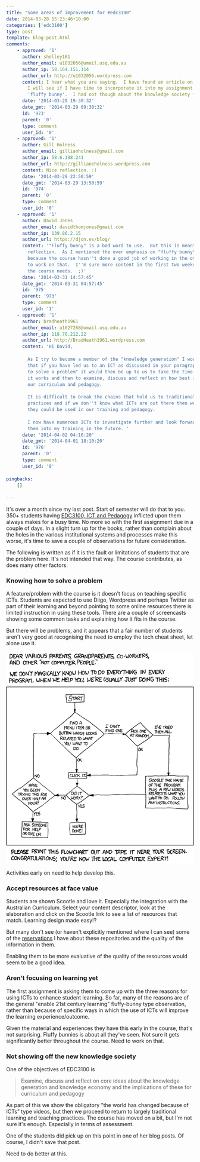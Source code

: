 ```yaml
---
title: "Some areas of improvement for #edc3100"
date: 2014-03-28 15:23:46+10:00
categories: ['edc3100']
type: post
template: blog-post.html
comments:
    - approved: '1'
      author: shelley161
      author_email: u1032056@umail.usq.edu.au
      author_ip: 58.164.151.114
      author_url: http://u1032056.wordpress.com
      content: I hear what you are saying.  I have found an article on new knowledge society
        I will see if I have time to incorporate it into my assignment and take out my
        'fluffy bunny'.  I had not though about the knowledge society for my assignment.
      date: '2014-03-29 19:30:32'
      date_gmt: '2014-03-29 09:30:32'
      id: '973'
      parent: '0'
      type: comment
      user_id: '0'
    - approved: '1'
      author: Gill Holness
      author_email: gillianholness@gmail.com
      author_ip: 58.6.198.241
      author_url: http://gillianeholness.wordpress.com
      content: Nice reflection. :)
      date: '2014-03-29 23:50:59'
      date_gmt: '2014-03-29 13:50:59'
      id: '974'
      parent: '0'
      type: comment
      user_id: '0'
    - approved: '1'
      author: David Jones
      author_email: davidthomjones@gmail.com
      author_ip: 139.86.2.15
      author_url: https://djon.es/blog/
      content: '"Fluffy bunny" is a bad word to use.  But this is meant to be Q&amp;D
        reflection.  As I mentioned the over emphasis on "fluffy bunny" reasons is mostly
        because the course hasn''t done a good job of working in the other type.  Need
        to work on that.  I''m sure more content in the first two weeks is exactly what
        the course needs.  ;)'
      date: '2014-03-31 14:57:45'
      date_gmt: '2014-03-31 04:57:45'
      id: '975'
      parent: '973'
      type: comment
      user_id: '1'
    - approved: '1'
      author: bradheath1961
      author_email: u1027268@umail.usq.edu.au
      author_ip: 118.70.212.22
      author_url: http://BradHeath1961.wordpress.com
      content: 'Hi David,
    
        As I try to become a member of the "knowledge generation" I would have thought
        that if you have led us to an ICT as discussed in your paragraph "Knowing how
        to solve a problem" it would then be up to us to take the time to find out how
        it works and then to examine, discuss and reflect on how best it will fit into
        our curriculum and pedagogy.
    
        It is difficult to break the chains that hold us to traditional teaching and training
        practices and if we don''t know what ICTs are out there then we won''t know how
        they could be used in our training and pedagogy.
    
        I now have numerous ICTs to investigate further and look forward to incorporating
        them into my training in the future. '
      date: '2014-04-02 04:10:20'
      date_gmt: '2014-04-01 18:10:20'
      id: '976'
      parent: '0'
      type: comment
      user_id: '0'
    
pingbacks:
    []
    
---
```

It's over a month since my last post. Start of semester will do that to you. 350+ students having [EDC3100, ICT and Pedagogy](http://www.usq.edu.au/course/synopses/2014/EDC3100.html) inflicted upon them always makes for a busy time. No more so with the first assignment due in a couple of days. In a slight turn up for the books, rather than complain about the holes in the various institutional systems and processes make this worse, it's time to save a couple of observations for future consideration.

The following is written as if it is the fault or limitations of students that are the problem here. It's not intended that way. The course contributes, as does many other factors.

### Knowing how to solve a problem

A feature/problem with the course is it doesn't focus on teaching specific ICTs. Students are expected to use Diigo, Wordpress and perhaps Twitter as part of their learning and beyond pointing to some online resources there is limited instruction in using these tools. There are a couple of screencasts showing some common tasks and explaining how it fits in the course.

But there will be problems, and it appears that a fair number of students aren't very good at recognising the need to employ the tech cheat sheet, let alone use it.

![](images/tech_support_cheat_sheet.png)

Activities early on need to help develop this.

### Accept resources at face value

Students are shown Scootle and love it. Especially the integration with the Australian Curriculum. Select your content descriptor, look at the elaboration and click on the Scootle link to see a list of resources that match. Learning design made easy!?

But many don't see (or haven't explicitly mentioned where I can see) some of the [reservations](/blog2/2011/05/08/looking-for-learning-objects-measurement-perimeter-etc/) I have about these repositories and the quality of the information in them.

Enabling them to be more evaluative of the quality of the resources would seem to be a good idea.

### Aren't focusing on learning yet

The first assignment is asking them to come up with the three reasons for using ICTs to enhance student learning. So far, many of the reasons are of the general "enable 21st century learning" fluffy-bunny type observation, rather than because of specific ways in which the use of ICTs will improve the learning experience/outcome.

Given the material and experiences they have this early in the course, that's not surprising. Fluffy bunnies is about all they've seen. Not sure it gets significantly better throughout the course. Need to work on that.

### Not showing off the new knowledge society

One of the objectives of EDC3100 is

> Examine, discuss and reflect on core ideas about the knowledge generation and knowledge economy and the implications of these for curriculum and pedagogy

As part of this we show the obligatory "the world has changed because of ICTs" type videos, but then we proceed to return to largely traditional learning and teaching practices. The course has moved on a bit, but I'm not sure it's enough. Especially in terms of assessment.

One of the students did pick up on this point in one of her blog posts. Of course, I didn't save that post.

Need to do better at this.